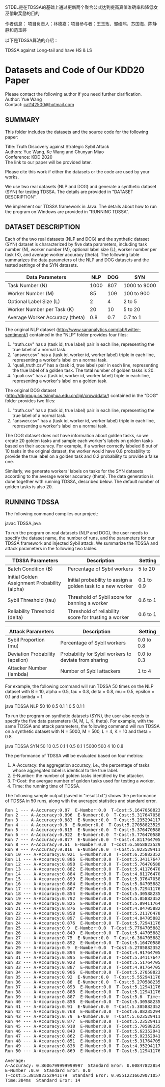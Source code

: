 STDEL是在TDSSA的基础上通过更新两个聚合公式达到提高真值准确率和降低女巫偷取奖励的目的

作者信息：
项目负责人：林德嘉；项目参与者：王玉玫、邹绍熙、苏国海、陈静静和范玉婷

以下是TDSSA算法的介绍：

TDSSA against Long-tail and have HS & LS

# Datasets and Code of Our KDD20 Paper

Please contact the following author if you need further clarification.<br />
Author: Yue Wang<br />
Contact: cat142500@hotmail.com

## SUMMARY
This folder includes the datasets and the source code for the following paper:

Title: Truth Discovery against Strategic Sybil Attack<br />
Authors: Yue Wang, Ke Wang and Chunyan Miao<br />
Conference: KDD 2020<br />
The link to our paper will be provided later.

Please cite this work if either the datasets or the code are used by your works.

We use two real datasets (NLP and DOG) and generate a synthetic dataset (SYN) for testing TDSSA. The details are provided in "DATASET DESCRIPTION".

We implement our TDSSA framework in Java. The details about how to run the program on Windows are provided in "RUNNING TDSSA".

## DATASET DESCRIPTION

Each of the two real datasets (NLP and DOG) and the synthetic dataset (SYN) dataset is characterized by five data parameters, including task number (N), worker number (M), optional label size (L), worker number per task (K), and average worker accuracy (theta). The following table summarizes the data parameters of the NLP and DOG datasets and the tested settings of the SYN datasets.

| Data Parameters | NLP | DOG | SYN |
| ---------- | ---- | ---- | ----- |
| Task Number (N) | 1000 | 807 | 1000 to 9000 |
| Worker Number (M) | 85 | 109 | 100 to 900 |
| Optional Label Size (L) | 2 | 4 | 2 to 5 |
| Worker Number per Task (K) | 20 | 10 | 5 to 20 |
| Average Worker Accuracy (theta) | 0.8 | 0.7 | 0.7 to 1 |

The original NLP dataset (http://www.sananalytics.com/lab/twitter-sentiment/) contained in the "NLP" folder provides four files:
1. "truth.csv" has a (task id, true label) pair in each line, representing the true label of a normal task.
2. "answer.csv" has a (task id, worker id, worker label) triple in each line, representing a worker's label on a normal task.
3. "quali_truth.csv" has a (task id, true label) pair in each line, representing the true label of a golden task. The total number of golden tasks is 20.
4. "quali.csv" has a (task id, worker id, worker label) triple in each line, representing a worker's label on a golden task.

The original DOG dataset (http://dbgroup.cs.tsinghua.edu.cn/ligl/crowddata/) contained in the "DOG" folder provides two files:
1. "truth.csv" has a (task id, true label) pair in each line, representing the true label of a normal task.
2. "answer.csv" has a (task id, worker id, worker label) triple in each line, representing a worker's label on a normal task.

The DOG dataset does not have information about golden tasks, so we create 20 golden tasks and sample each worker's labels on golden tasks based on their accuracy. For example, if a worker correctly labeled 8 out of 10 tasks in the original dataset, the worker would have 0.8 probability to provide the true label on a golden task and 0.2 probability to provide a false one.

Similarly, we generate workers' labels on tasks for the SYN datasets according to the average worker accuracy (theta). The data generation is done together with running TDSSA, described below. The default number of golden tasks is also 20.

## RUNNING TDSSA

The following command compiles our project:

javac TDSSA.java

To run the program on real datasets (NLP and DOG), the user needs to specify the dataset name, the number of runs, and the parameters for our TDSSA framework and injected Sybil attack. We summarize the TDSSA and attack parameters in the following two tables.

| TDSSA Parameters | Description | Setting |
| ---------------- | ----------- | ------- |
| Batch Condition (B) | Percentage of Sybil workers | 5 to 20 |
| Initial Golden Assignment Probability (alpha) | Initial probability to assign a golden task to a new worker | 0.1 to 0.9 |
| Sybil Threshold (tau) | Threshold of Sybil score for banning a worker | 0.6 to 1 |
| Reliability Threshold (delta) | Threshold of reliability score for trusting a worker | 0.6 to 1 |

| Attack Parameters | Description | Setting |
| ----------------- | ----------- | ------- |
| Sybil Proportion (mu) | Percentage of Sybil workers | 0.0 to 0.8 |
| Deviation Probability (epsilon) | Probability for Sybil workers to deviate from sharing | 0.0 to 0.3 |
| Attacker Number (lambda) | Number of Sybil attackers | 1 to 4 |

For example, the following command will run TDSSA 50 times on the NLP dataset with B = 10, alpha = 0.5, tau = 0.8, delta = 0.8, mu = 0.5, epsilon = 0.1 and lambda = 1.

java TDSSA NLP 50 10 0.5 0.1 1 0.5 0.1 1

To run the program on synthetic datasets (SYN), the user also needs to specify the five data parameters (N, M, L, K, theta). For example, with the same TDSSA and attack parameters, the following command will run TDSSA on a synthetic dataset with N = 5000, M = 500, L = 4, K = 10 and theta = 0.8.

java TDSSA SYN 50 10 0.5 0.1 1 0.5 0.1 1 5000 500 4 10 0.8

The performance of TDSSA will be evaluated based on four metrics:
1. A-Accuracy: the aggregation accuracy, i.e., the percentage of tasks whose aggregated label is identical to the true label.
2. E-Number: the number of golden tasks identified by the attacker.
3. T-Cost: the avergae number of golden tasks used for testing a worker.
4. Time: the running time of TDSSA.

The following sample output (saved in "result.txt") shows the performance of TDSSA in 50 runs, along with the averaged statistics and standard error.

<pre>
Run 1 --- A-Accuracy:0.87  E-Number:0.0  T-Cost:5.1647058823529415  Time:561ms
Run 2 --- A-Accuracy:0.896  E-Number:0.0  T-Cost:5.317647058823529  Time:379ms
Run 3 --- A-Accuracy:0.883  E-Number:0.0  T-Cost:5.235294117647059  Time:386ms
Run 4 --- A-Accuracy:0.8  E-Number:0.0  T-Cost:5.270588235294118  Time:604ms
Run 5 --- A-Accuracy:0.815  E-Number:0.0  T-Cost:5.376470588235295  Time:454ms
Run 6 --- A-Accuracy:0.922  E-Number:0.0  T-Cost:5.776470588235294  Time:371ms
Run 7 --- A-Accuracy:0.877  E-Number:0.0  T-Cost:4.811764705882353  Time:277ms
Run 8 --- A-Accuracy:0.61  E-Number:0.0  T-Cost:6.5058823529411764  Time:761ms
Run 9 --- A-Accuracy:0.816  E-Number:0.0  T-Cost:5.023529411764706  Time:239ms
Run 10 --- A-Accuracy:0.921  E-Number:0.0  T-Cost:6.258823529411765  Time:384ms
Run 11 --- A-Accuracy:0.886  E-Number:0.0  T-Cost:5.341176470588235  Time:288ms
Run 12 --- A-Accuracy:0.898  E-Number:0.0  T-Cost:5.764705882352941  Time:380ms
Run 13 --- A-Accuracy:0.882  E-Number:0.0  T-Cost:5.411764705882353  Time:262ms
Run 14 --- A-Accuracy:0.884  E-Number:0.0  T-Cost:4.811764705882353  Time:377ms
Run 15 --- A-Accuracy:0.899  E-Number:0.0  T-Cost:5.376470588235295  Time:326ms
Run 16 --- A-Accuracy:0.684  E-Number:0.0  T-Cost:5.847058823529411  Time:390ms
Run 17 --- A-Accuracy:0.867  E-Number:0.0  T-Cost:5.729411764705882  Time:382ms
Run 18 --- A-Accuracy:0.854  E-Number:0.0  T-Cost:5.305882352941176  Time:318ms
Run 19 --- A-Accuracy:0.792  E-Number:0.0  T-Cost:5.0588235294117645  Time:348ms
Run 20 --- A-Accuracy:0.825  E-Number:0.0  T-Cost:5.094117647058823  Time:396ms
Run 21 --- A-Accuracy:0.876  E-Number:0.0  T-Cost:4.847058823529411  Time:275ms
Run 22 --- A-Accuracy:0.858  E-Number:0.0  T-Cost:5.211764705882353  Time:304ms
Run 23 --- A-Accuracy:0.897  E-Number:0.0  T-Cost:4.847058823529411  Time:479ms
Run 24 --- A-Accuracy:0.876  E-Number:0.0  T-Cost:5.729411764705882  Time:301ms
Run 25 --- A-Accuracy:0.9  E-Number:0.0  T-Cost:5.776470588235294  Time:376ms
Run 26 --- A-Accuracy:0.849  E-Number:0.0  T-Cost:5.447058823529412  Time:515ms
Run 27 --- A-Accuracy:0.75  E-Number:0.0  T-Cost:6.364705882352941  Time:641ms
Run 28 --- A-Accuracy:0.892  E-Number:0.0  T-Cost:5.1647058823529415  Time:274ms
Run 29 --- A-Accuracy:0.9  E-Number:0.0  T-Cost:5.270588235294118  Time:364ms
Run 30 --- A-Accuracy:0.894  E-Number:0.0  T-Cost:4.91764705882353  Time:320ms
Run 31 --- A-Accuracy:0.895  E-Number:0.0  T-Cost:5.341176470588235  Time:291ms
Run 32 --- A-Accuracy:0.923  E-Number:0.0  T-Cost:5.517647058823529  Time:334ms
Run 33 --- A-Accuracy:0.887  E-Number:0.0  T-Cost:4.91764705882353  Time:321ms
Run 34 --- A-Accuracy:0.906  E-Number:0.0  T-Cost:5.270588235294118  Time:429ms
Run 35 --- A-Accuracy:0.92  E-Number:0.0  T-Cost:5.552941176470588  Time:410ms
Run 36 --- A-Accuracy:0.88  E-Number:0.0  T-Cost:5.270588235294118  Time:364ms
Run 37 --- A-Accuracy:0.893  E-Number:0.0  T-Cost:5.129411764705883  Time:324ms
Run 38 --- A-Accuracy:0.888  E-Number:0.0  T-Cost:5.129411764705883  Time:364ms
Run 39 --- A-Accuracy:0.887  E-Number:0.0  T-Cost:5.6  Time:379ms
Run 40 --- A-Accuracy:0.858  E-Number:0.0  T-Cost:5.305882352941176  Time:451ms
Run 41 --- A-Accuracy:0.91  E-Number:0.0  T-Cost:5.305882352941176  Time:332ms
Run 42 --- A-Accuracy:0.768  E-Number:0.0  T-Cost:6.08235294117647  Time:552ms
Run 43 --- A-Accuracy:0.79  E-Number:0.0  T-Cost:5.623529411764705  Time:526ms
Run 44 --- A-Accuracy:0.877  E-Number:0.0  T-Cost:5.235294117647059  Time:378ms
Run 45 --- A-Accuracy:0.918  E-Number:0.0  T-Cost:5.705882352941177  Time:350ms
Run 46 --- A-Accuracy:0.843  E-Number:0.0  T-Cost:5.623529411764705  Time:290ms
Run 47 --- A-Accuracy:0.862  E-Number:0.0  T-Cost:5.023529411764706  Time:278ms
Run 48 --- A-Accuracy:0.851  E-Number:0.0  T-Cost:5.317647058823529  Time:281ms
Run 49 --- A-Accuracy:0.836  E-Number:0.0  T-Cost:4.952941176470588  Time:440ms
Run 50 --- A-Accuracy:0.869  E-Number:0.0  T-Cost:5.129411764705883  Time:381ms

Average:
A-Accuracy: 0.8606799999999997  Standard Eror: 0.00847822854042479
E-Number :0.0  Standard Eror: 0.0
T-cost:5.381882352941179  Standard Eror: 0.05512216629071057
Time:384ms  Standard Eror: 14
</pre>
